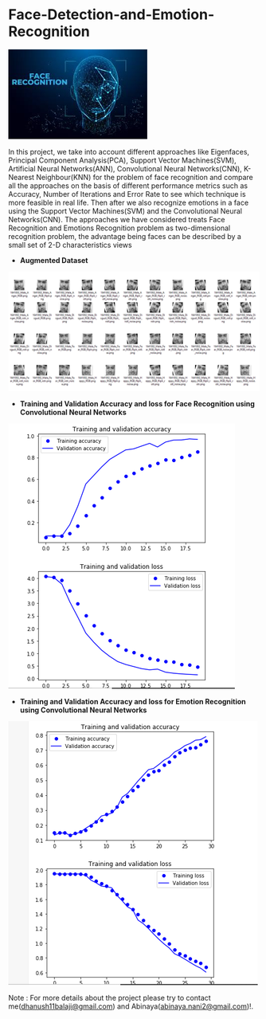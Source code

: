 # Face-Detection-and-Emotion-Recognition

![Face Recognition](index.jpg)

In this project, we take into account different approaches like Eigenfaces, Principal Component Analysis(PCA), Support Vector Machines(SVM), Artificial Neural Networks(ANN), Convolutional Neural Networks(CNN), K-Nearest Neighbour(KNN) for the problem of face recognition and compare all the approaches on the basis of different performance metrics such as Accuracy, Number of Iterations and Error Rate to see which technique is more feasible in real life. Then after we also recognize emotions in a face using the Support Vector Machines(SVM) and the Convolutional Neural Networks(CNN). The approaches we have considered treats Face Recognition and Emotions Recognition problem as two-dimensional recognition problem, the advantage being faces can be described by a small set of 2-D characteristics views

* **Augmented Dataset**

![Augmented Data](/Output_Images/Augmented_Data.PNG)

* **Training and Validation Accuracy and loss for Face Recognition using Convolutional Neural Networks**

![Accuracy and Loss Graph Face Recognition](/Output_Images/CNN_face_rec_graph.PNG)

* **Training and Validation Accuracy and loss for Emotion Recognition using Convolutional Neural Networks**

![Accuracy and Loss Graph Emotion Recognition](/Output_Images/CNN_emo_rec_graph.PNG)

Note : For more details about the project please try to contact me(dhanush11balaji@gmail.com) and Abinaya(abinaya.nani2@gmail.com)!.
